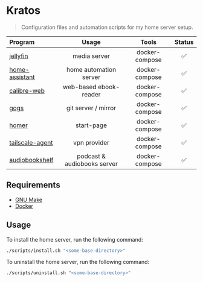 # Kratos
> Configuration files and automation scripts for my home server setup.

| Program                                                    | Usage                              | Tools                      | Status |
| :--------------------------------------------------------- | :--------------------------------: | :------------------------: | :----: |
| [jellyfin](https://jellyfin.org/)                          | media server                       | docker-compose             | ✅ |
| [home-assistant](https://www.home-assistant.io/)           | home automation server             | docker-compose             | ✅ |
| [calibre-web](https://github.com/janeczku/calibre-web)     | web-based ebook-reader             | docker-compose             | ✅ |
| [gogs](https://gogs.io/)                                   | git server / mirror                | docker-compose             | ✅ |
| [homer](https://github.com/bastienwirtz/homer)             | start-page                         | docker-compose             | ✅ |
| [tailscale-agent](https://tailscale.com/)                  | vpn provider                       | docker-compose             | ✅ |
| [audiobookshelf](https://www.audiobookshelf.org/)          | podcast & audiobooks server        | docker-compose             | ✅ |

## Requirements

- [GNU Make](https://www.gnu.org/software/make/)
- [Docker](https://www.docker.com/#)

## Usage
To install the home server, run the following command:
```bash
./scripts/install.sh "<some-base-directory>"
```

To uninstall the home server, run the following command:
```bash
./scripts/uninstall.sh "<some-base-directory>"
```
